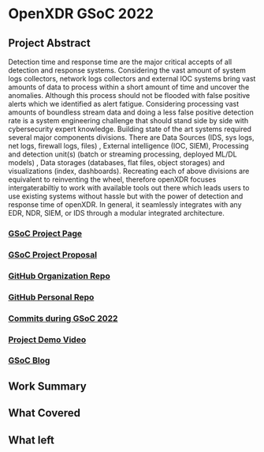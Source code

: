 # OpenXDR GSoC 2022

## Project Abstract
Detection time and response time are the major critical accepts of all detection and response systems. Considering the vast amount of system logs collectors, network logs collectors and external IOC systems bring vast amounts of data to process within a short amount of time and uncover the anomalies. Although this process should not be flooded with false positive alerts which we identified as alert fatigue. Considering processing vast amounts of boundless stream data and doing a less false positive detection rate is a system engineering challenge that should stand side by side with cybersecurity expert knowledge. Building state of the art systems required several major components divisions. There are Data Sources (IDS, sys logs, net logs, firewall logs, files) , External intelligence (IOC, SIEM), Processing and detection unit(s) (batch or streaming processing, deployed ML/DL models) , Data storages (databases, flat files, object storages) and visualizations (index, dashboards). Recreating each of above divisions are equivalent to reinventing the wheel, therefore openXDR focuses intergaterabiltiy to work with available tools out there which leads users to use existing systems without hassle but with the power of detection and response time of openXDR. In general, it seamlessly integrates with any EDR, NDR, SIEM, or IDS through a modular integrated architecture.

### [GSoC Project Page](http://LinikToYourGSoCProjectPage)

### [GSoC Project Proposal](http://LinikToYourGSoCProjectProposal)

### [GitHub Organization Repo](https://github.com/scorelab/OpenXDR)

### [GitHub Personal Repo](https://github.com/piumalkulasekara/OpenXDR)

### [Commits during GSoC 2022](https://github.com/piumalkulasekara/OpenXDR/commits/node)

### [Project Demo Video](http://LinkToDemoVideo)

### [GSoC Blog](http://GSoCBlog)

## Work Summary

## What Covered

## What left

#
